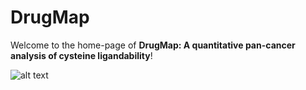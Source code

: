 # DrugMap

Welcome to the home-page of **DrugMap: A quantitative pan-cancer analysis of cysteine ligandability**!

![alt text](https://github.com/bplab-compbio/DrugMap/blob/main/src/images/graphical.abstract.png)
